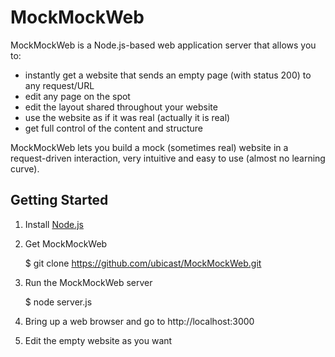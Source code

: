 MockMockWeb
===========

MockMockWeb is a Node.js-based web application server that allows you to:

* instantly get a website that sends an empty page (with status 200) to any request/URL
* edit any page on the spot
* edit the layout shared throughout your website
* use the website as if it was real (actually it is real)
* get full control of the content and structure

MockMockWeb lets you build a mock (sometimes real) website in a request-driven interaction, very intuitive and easy to use (almost no learning curve).

Getting Started
----------------

1) Install [Node.js](http://nodejs.org/)

2) Get MockMockWeb

    $ git clone https://github.com/ubicast/MockMockWeb.git

3) Run the MockMockWeb server

    $ node server.js

4) Bring up a web browser and go to http://localhost:3000

5) Edit the empty website as you want
